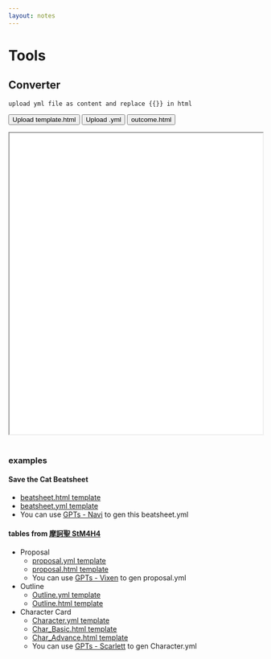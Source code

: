```yaml
---
layout: notes
---
```


# Tools

## Converter 

```
upload yml file as content and replace {{}} in html
```


<button class="upload-template" data-target-iframe="OutPreview">Upload template.html</button>
<button class="upload-yml" data-target-iframe="OutPreview">Upload .yml</button>
<button class="download-result" data-for="OutPreview">outcome.html</button>
<iframe id="OutPreview" width="100%" height="600px" style="background-color: white;"></iframe>
<br><br>

<script src="https://cdn.jsdelivr.net/npm/js-yaml@4/dist/js-yaml.min.js"></script>

<script>
document.querySelector('.upload-template').addEventListener('click', function() {
    const targetIframeID = this.getAttribute('data-target-iframe');
    const fileInput = document.createElement('input');
    fileInput.type = 'file';
    fileInput.accept = '.html';
    
    fileInput.onchange = e => {
        const file = e.target.files[0];
        if (!file) return;
        
        const reader = new FileReader();
        reader.onload = function(e) {
            templateHtmlContent = e.target.result;
            displayInIframe(templateHtmlContent, targetIframeID); // Display uploaded template in iframe
        };
        
        reader.readAsText(file);
    };

    fileInput.click();
});

document.querySelector('.upload-yml').addEventListener('click', function() {
    const targetIframeID = this.getAttribute('data-target-iframe');
    if (!templateHtmlContent) {
        alert("Please upload a template.html first.");
        return;
    }
    
    const fileInput = document.createElement('input');
    fileInput.type = 'file';
    fileInput.accept = '.yml';
    
    fileInput.onchange = e => {
        const file = e.target.files[0];
        if (!file) return;
        
        const reader = new FileReader();
        reader.onload = function(e) {
            const ymlContent = e.target.result;
            const convertedHtml = convertYamlContentToHtml(ymlContent, templateHtmlContent);
            displayInIframe(convertedHtml, targetIframeID); // Update iframe with merged content
        };
        
        reader.readAsText(file);
    };

    fileInput.click();
});

document.querySelector('.download-result').addEventListener('click', function() {
    const iframeId = this.getAttribute('data-for');
    const iframeContent = document.getElementById(iframeId).contentDocument.documentElement.outerHTML;
    const blob = new Blob([iframeContent], {type: 'text/html'});
    const url = URL.createObjectURL(blob);
    const link = document.createElement('a');
    link.href = url;
    link.download = 'outcome.html';
    document.body.appendChild(link);
    link.click();
    document.body.removeChild(link);
});

function convertYamlContentToHtml(yamlContent, templateHtml) {
    // Parse the YAML content into a JavaScript object
    const parsedContent = jsyaml.load(yamlContent);

    // Load the template HTML
    let htmlOutput = templateHtml;

    // Replace placeholders in the template with actual content from the YAML file
    Object.entries(parsedContent).forEach(([key, value]) => {
        // For simplicity, we assume value is directly a string or can be represented as one
        // Create a regex to find the placeholder in the HTML template
        const regex = new RegExp(`\\{\\{${key}\\}\\}`, 'g');
        // Replace the placeholder with the actual content
        htmlOutput = htmlOutput.replace(regex, value.toString());
    });

    // Return the modified HTML, ready for display or download
    return htmlOutput;
}

function displayInIframe(htmlContent, iframeId) {
    const targetIframe = document.getElementById(iframeId);
    const blob = new Blob([htmlContent], {type: 'text/html'});
    const url = URL.createObjectURL(blob);
    targetIframe.src = url;
}
</script>

### examples
#### Save the Cat Beatsheet
* [beatsheet.html template](https://raw.githubusercontent.com/posetmage/GameDesign/master/Tool/outline/Beat%20Sheet.html)
* [beatsheet.yml template](https://raw.githubusercontent.com/posetmage/GameDesign/master/Tool/outline/Beat%20Sheet.yml)
* You can use [GPTs - Navi](https://chat.openai.com/g/g-NsZTxNrJJ) to gen this beatsheet.yml

#### tables from [摩訶聖 StM4H4](https://stm4h4.com/downloads/)
* Proposal
  * [proposal.yml template](https://raw.githubusercontent.com/posetmage/GameDesign/master/Tool/proposal/proposal.yml)
  * [proposal.html template](https://raw.githubusercontent.com/posetmage/GameDesign/master/Tool/proposal/proposal.html)
  * You can use [GPTs - Vixen](https://chat.openai.com/g/g-oR0tADta6) to gen proposal.yml 
* Outline
  * [Outline.yml template](https://raw.githubusercontent.com/posetmage/GameDesign/master/Tool/outline/outline.yml)
  * [Outline.html template](https://raw.githubusercontent.com/posetmage/GameDesign/master/Tool/outline/outline.html)
* Character Card
  * [Character.yml template](https://raw.githubusercontent.com/posetmage/GameDesign/master/Tool/character/character.yml)
  * [Char_Basic.html template](https://raw.githubusercontent.com/posetmage/GameDesign/master/Tool/character/basic.html)
  * [Char_Advance.html template](https://raw.githubusercontent.com/posetmage/GameDesign/master/Tool/character/advance.html)
  * You can use [GPTs - Scarlett](https://chat.openai.com/g/g-LD06QK4Bt) to gen Character.yml 
